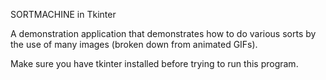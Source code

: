 SORTMACHINE in Tkinter

A demonstration application that demonstrates how to do various sorts by the use
of many images (broken down from animated GIFs).

Make sure you have tkinter installed before trying to run this program.